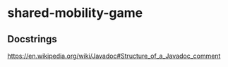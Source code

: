 # shared-mobility-game


## Docstrings
https://en.wikipedia.org/wiki/Javadoc#Structure_of_a_Javadoc_comment